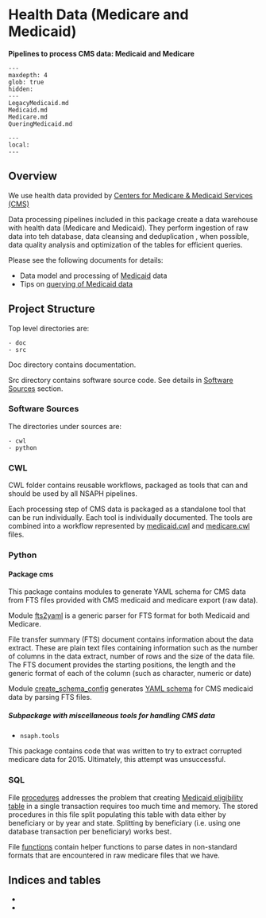 # Health Data (Medicare and Medicaid) 

**Pipelines to process CMS data: Medicaid and Medicare**


```{toctree}
---
maxdepth: 4
glob: true
hidden: 
---
LegacyMedicaid.md
Medicaid.md
Medicare.md
QueringMedicaid.md
```

```{contents}
---
local:
---
```


## Overview
                                     
We use health data provided by 
[Centers for Medicare & Medicaid Services (CMS)](https://www.cms.gov/) 
          
Data processing pipelines included in this package
create a data warehouse with health data (Medicare and Medicaid).
They perform ingestion of raw data into teh database, data 
cleansing and deduplication , when possible, data quality analysis
and optimization of the tables for efficient queries.

Please see the following documents for details:

* Data model and processing of [Medicaid](Medicaid.md) data
* Tips on [querying of Medicaid data](QueringMedicaid.md)

## Project Structure

Top level directories are:

    - doc
    - src

Doc directory contains documentation.

Src directory contains software source code. 
See details in [Software Sources](#software-sources) section.

### Software Sources

The directories under sources are:

    - cwl
    - python

### CWL 

CWL folder contains reusable workflows, packaged as tools 
that can and should be used by
all NSAPH pipelines.

Each processing step of CMS data is packaged as a 
standalone tool that can be run individually. 
Each tool is individually documented.
The tools are combined into a workflow represented by
[medicaid.cwl](pipeline/medicaid.rst)
and 
[medicare.cwl](pipeline/medicare.rst) files.

### Python 

#### Package cms

This package contains modules to generate YAML schema for CMS
data from FTS files provided with CMS medicaid and medicare 
export (raw data).

Module [fts2yaml](members/fts2yaml.rst) is a generic
parser for FTS format for both Medicaid and Medicare.

File transfer summary (FTS) document contains information about 
the data extract. These are plain text files containing
information such as the number of
columns in the data extract, number of rows and the size of the
data file. The FTS document provides the
starting positions, the length and the generic format of 
each of the column (such as character, numeric or date)  

Module 
[create_schema_config](members/create_schema_config) 
generates 
[YAML schema](Medicaid.md#parsing-fts-files-to-generate-schema) 
for CMS medicaid data by parsing FTS files.

##### Subpackage with miscellaneous tools for handling CMS data 

* `nsaph.tools`

This package contains code that was written to try to extract
corrupted medicare data for 2015. Ultimately, this attempt
was unsuccessful.

### SQL

File [procedures](members/procedures.md) 
addresses the problem that creating 
[Medicaid eligibility table](Medicaid.md#eligibility)
in a single transaction requires too much time and memory.
The stored procedures in this file split populating this table
with data either by beneficiary or by year and state. Splitting by beneficiary
(i.e. using one database transaction per beneficiary) works best.

File [functions](members/functions.md) contain helper functions
to parse dates in non-standard formats that are encountered in 
raw medicare files that we have.

## Indices and tables

* [](genindex)
* [](modindex)
